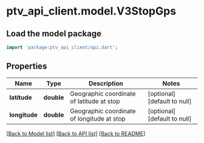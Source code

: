 # ptv_api_client.model.V3StopGps

## Load the model package
```dart
import 'package:ptv_api_client/api.dart';
```

## Properties
Name | Type | Description | Notes
------------ | ------------- | ------------- | -------------
**latitude** | **double** | Geographic coordinate of latitude at stop | [optional] [default to null]
**longitude** | **double** | Geographic coordinate of longitude at stop | [optional] [default to null]

[[Back to Model list]](../README.md#documentation-for-models) [[Back to API list]](../README.md#documentation-for-api-endpoints) [[Back to README]](../README.md)


